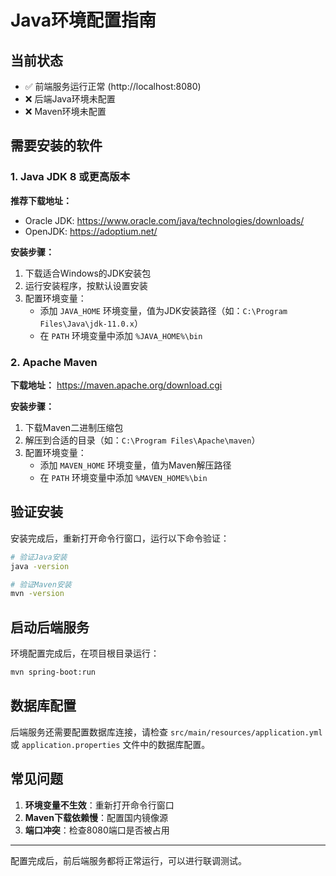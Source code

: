 # Java环境配置指南

## 当前状态
- ✅ 前端服务运行正常 (http://localhost:8080)
- ❌ 后端Java环境未配置
- ❌ Maven环境未配置

## 需要安装的软件

### 1. Java JDK 8 或更高版本
**推荐下载地址：**
- Oracle JDK: https://www.oracle.com/java/technologies/downloads/
- OpenJDK: https://adoptium.net/

**安装步骤：**
1. 下载适合Windows的JDK安装包
2. 运行安装程序，按默认设置安装
3. 配置环境变量：
   - 添加 `JAVA_HOME` 环境变量，值为JDK安装路径（如：`C:\Program Files\Java\jdk-11.0.x`）
   - 在 `PATH` 环境变量中添加 `%JAVA_HOME%\bin`

### 2. Apache Maven
**下载地址：** https://maven.apache.org/download.cgi

**安装步骤：**
1. 下载Maven二进制压缩包
2. 解压到合适的目录（如：`C:\Program Files\Apache\maven`）
3. 配置环境变量：
   - 添加 `MAVEN_HOME` 环境变量，值为Maven解压路径
   - 在 `PATH` 环境变量中添加 `%MAVEN_HOME%\bin`

## 验证安装
安装完成后，重新打开命令行窗口，运行以下命令验证：

```bash
# 验证Java安装
java -version

# 验证Maven安装
mvn -version
```

## 启动后端服务
环境配置完成后，在项目根目录运行：

```bash
mvn spring-boot:run
```

## 数据库配置
后端服务还需要配置数据库连接，请检查 `src/main/resources/application.yml` 或 `application.properties` 文件中的数据库配置。

## 常见问题
1. **环境变量不生效**：重新打开命令行窗口
2. **Maven下载依赖慢**：配置国内镜像源
3. **端口冲突**：检查8080端口是否被占用

---

配置完成后，前后端服务都将正常运行，可以进行联调测试。